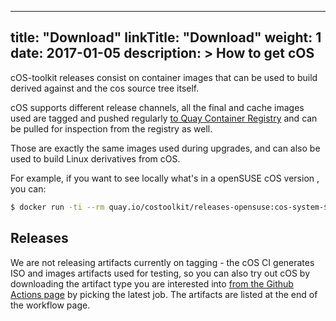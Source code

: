
---
title: "Download"
linkTitle: "Download"
weight: 1
date: 2017-01-05
description: >
  How to get cOS
---

cOS-toolkit releases consist on container images that can be used to build derived against and the cos source tree itself.

cOS supports different release channels, all the final and cache images used are tagged and pushed regularly [to Quay Container Registry](https://quay.io/repository/costoolkit/releases-opensuse) and can be pulled for inspection from the registry as well.

Those are exactly the same images used during upgrades, and can also be used to build Linux derivatives from cOS.

For example, if you want to see locally what's in a openSUSE cOS version , you can:

```bash
$ docker run -ti --rm quay.io/costoolkit/releases-opensuse:cos-system-$VERSION /bin/bash
```

## Releases
 
We are not releasing artifacts currently on tagging - the cOS CI generates ISO and images artifacts used for testing, so you can also try out cOS by downloading the 
artifact type you are interested into [from the Github Actions page](https://github.com/rancher-sandbox/cOS-toolkit/actions/workflows/build-master.yaml?query=is%3Asuccess) by picking the latest job. The artifacts are listed at the end of the workflow page.
